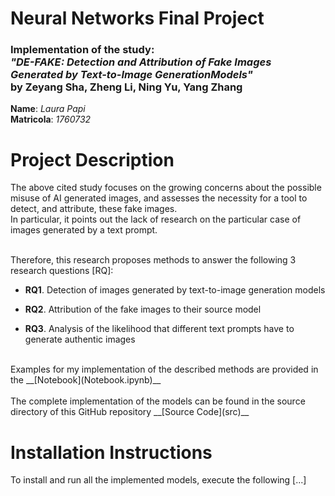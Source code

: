 # Neural Networks Final Project
### Implementation of the study: <br> ***"DE-FAKE: Detection and Attribution of Fake Images Generated by Text-to-Image GenerationModels"* <br> by Zeyang Sha, Zheng Li, Ning Yu, Yang Zhang**

**Name**: *Laura Papi*<br>
**Matricola**: *1760732*


# Project Description

The above cited study focuses on the growing concerns about the possible misuse of AI generated images, and assesses the necessity for a tool to detect, and attribute, these fake images.<br>
In particular, it points out the lack of research on the particular case of images generated by a text prompt.
<br>

<br>
Therefore, this research proposes methods to answer the following 3 research questions [RQ]:

- **RQ1**. Detection of images generated by text-to-image generation models

- **RQ2**. Attribution of the fake images to their source model

- **RQ3**. Analysis of the likelihood that different text prompts have to generate authentic images

<br>
Examples for my implementation of the described methods are provided in the __[Notebook](Notebook.ipynb)__
<br><br>
The complete implementation of the models can be found in the source directory of this GitHub repository __[Source Code](src)__

# Installation Instructions

To install and run all the implemented models, execute the following
[...]
